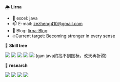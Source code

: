 🌦️ **Lirna**
 - 🎫 excel: java
 - 📫 E-mail: zezheng410@gmail.com
 - 📖 Blog: [lirna-Blog](https://lirna.github.io/)
 - 🔥Current target: Becoming stronger in every sense


🌲 **Skill tree**

![](https://img.shields.io/badge/-java-8b4513?style=flat-square&logoColor=fff)
![](https://img.shields.io/badge/-JavaScript-fb9340?style=flat-square&logo=javascript&logoColor=fff)
![](https://img.shields.io/badge/-Node.js-339933?style=flat-square&logo=Node.js&logoColor=fff)
![](https://img.shields.io/badge/-Docker-2496ED?style=flat-square&logo=Docker&logoColor=fff)
![](https://img.shields.io/badge/-Linux-000000?style=flat-square&logo=Linux&logoColor=fff)
(gan java的找不到图标，改天再折腾)

📖 **research**

![](https://img.shields.io/badge/-Spring-9adf1d?style=flat-square&logo=spring&logoColor=fff)
![](https://img.shields.io/badge/-Spring%20boot-9adf1d?style=flat-square&logo=springboot&logoColor=fff)
![](https://img.shields.io/badge/-algorithm-d9d9d9?style=flat-square&logo=thealgorithms&logoColor=fff)
![](https://img.shields.io/badge/-Vue-4fc08d?style=flat-square&logo=Vue.js&logoColor=fff)

